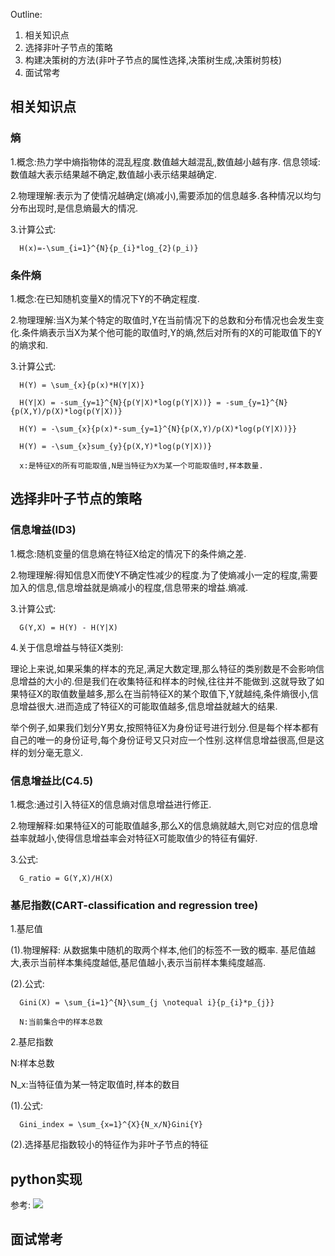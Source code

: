 Outline:
1. 相关知识点
2. 选择非叶子节点的策略
3. 构建决策树的方法(非叶子节点的属性选择,决策树生成,决策树剪枝)
4. 面试常考

## 相关知识点
### 熵
1.概念:热力学中熵指物体的混乱程度.数值越大越混乱,数值越小越有序.
      信息领域:数值越大表示结果越不确定,数值越小表示结果越确定.
      
2.物理理解:表示为了使情况越确定(熵减小),需要添加的信息越多.各种情况以均匀分布出现时,是信息熵最大的情况. 

3.计算公式:

      H(x)=-\sum_{i=1}^{N}{p_{i}*log_{2}(p_i)}
  
### 条件熵

1.概念:在已知随机变量X的情况下Y的不确定程度.

2.物理理解:当X为某个特定的取值时,Y在当前情况下的总数和分布情况也会发生变化.条件熵表示当X为某个他可能的取值时,Y的熵,然后对所有的X的可能取值下的Y的熵求和.

3.计算公式:

      H(Y) = \sum_{x}{p(x)*H(Y|X)}
      
      H(Y|X) = -sum_{y=1}^{N}{p(Y|X)*log(p(Y|X))} = -sum_{y=1}^{N}{p(X,Y)/p(X)*log(p(Y|X))}
      
      H(Y) = -\sum_{x}{p(x)*-sum_{y=1}^{N}{p(X,Y)/p(X)*log(p(Y|X))}}
      
      H(Y) = -\sum_{x}sum_{y}{p(X,Y)*log(p(Y|X))}
      
      x:是特征X的所有可能取值,N是当特征为X为某一个可能取值时,样本数量.
      
## 选择非叶子节点的策略
### 信息增益(ID3)
1.概念:随机变量的信息熵在特征X给定的情况下的条件熵之差.

2.物理理解:得知信息X而使Y不确定性减少的程度.为了使熵减小一定的程度,需要加入的信息,信息增益就是熵减小的程度,信息带来的增益.熵减.

3.计算公式:

      G(Y,X) = H(Y) - H(Y|X)

4.关于信息增益与特征X类别:

   理论上来说,如果采集的样本的充足,满足大数定理,那么特征的类别数是不会影响信息增益的大小的.但是我们在收集特征和样本的时候,往往并不能做到.这就导致了如果特征X的取值数量越多,那么在当前特征X的某个取值下,Y就越纯,条件熵很小,信息增益很大.进而造成了特征X的可能取值越多,信息增益就越大的结果.
      
   举个例子,如果我们划分Y男女,按照特征X为身份证号进行划分.但是每个样本都有自己的唯一的身份证号,每个身份证号又只对应一个性别.这样信息增益很高,但是这样的划分毫无意义.
      
### 信息增益比(C4.5)
1.概念:通过引入特征X的信息熵对信息增益进行修正.

2.物理解释:如果特征X的可能取值越多,那么X的信息熵就越大,则它对应的信息增益率就越小,使得信息增益率会对特征X可能取值少的特征有偏好.

3.公式:

      G_ratio = G(Y,X)/H(X)

### 基尼指数(CART-classification and regression tree)
1.基尼值

(1).物理解释:
   从数据集中随机的取两个样本,他们的标签不一致的概率.
   基尼值越大,表示当前样本集纯度越低,基尼值越小,表示当前样本集纯度越高.
   
(2).公式:

      Gini(X) = \sum_{i=1}^{N}\sum_{j \notequal i}{p_{i}*p_{j}}
      
      N:当前集合中的样本总数
 
2.基尼指数

 N:样本总数
 
 N_x:当特征值为某一特定取值时,样本的数目
 
 (1).公式:
 
      Gini_index = \sum_{x=1}^{X}{N_x/N}Gini{Y}

 (2).选择基尼指数较小的特征作为非叶子节点的特征

## python实现
参考: ![](https://github.com/Erikfather/Decision_tree-python)
## 面试常考

